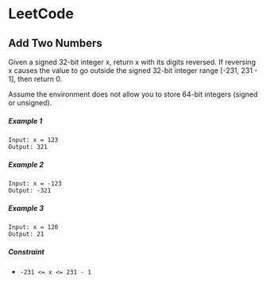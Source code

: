 # LeetCode
## Add Two Numbers

Given a signed 32-bit integer x, return x with its digits reversed. If reversing x causes the value to go outside the signed 32-bit integer range [-231, 231 - 1], then return 0.

Assume the environment does not allow you to store 64-bit integers (signed or unsigned).

##### Example 1

```
Input: x = 123
Output: 321
```

##### Example 2

```
Input: x = -123
Output: -321
```

##### Example 3

```
Input: x = 120
Output: 21
```

##### Constraint

- ```-231 <= x <= 231 - 1```